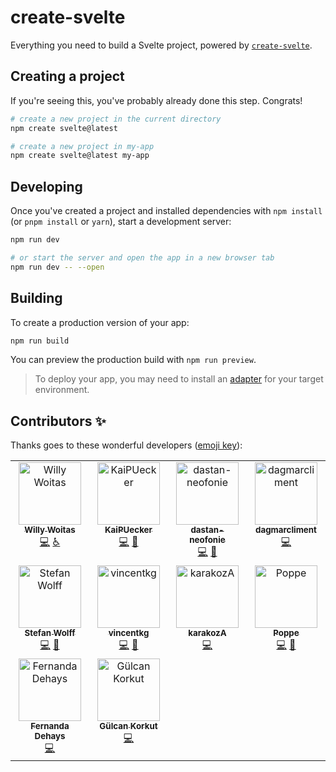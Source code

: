 # create-svelte

Everything you need to build a Svelte project, powered by [`create-svelte`](https://github.com/sveltejs/kit/tree/main/packages/create-svelte).

## Creating a project

If you're seeing this, you've probably already done this step. Congrats!

```bash
# create a new project in the current directory
npm create svelte@latest

# create a new project in my-app
npm create svelte@latest my-app
```

## Developing

Once you've created a project and installed dependencies with `npm install` (or `pnpm install` or `yarn`), start a development server:

```bash
npm run dev

# or start the server and open the app in a new browser tab
npm run dev -- --open
```

## Building

To create a production version of your app:

```bash
npm run build
```

You can preview the production build with `npm run preview`.

> To deploy your app, you may need to install an [adapter](https://kit.svelte.dev/docs/adapters) for your target environment.

## Contributors ✨

Thanks goes to these wonderful developers ([emoji key](https://allcontributors.org/docs/en/emoji-key)):
<!-- ALL-CONTRIBUTORS-LIST:START - Do not remove or modify this section -->
<!-- prettier-ignore-start -->
<!-- markdownlint-disable -->
<table>
  <tbody>
    <tr>
      <td align="center" valign="top" width="25%"><a href="https://github.com/dutscher"><img src="https://avatars.githubusercontent.com/u/14682?v=4?s=100" width="100px;" alt="Willy Woitas"/><br /><sub><b>Willy Woitas</b></sub></a><br /><a href="https://github.com/Neofonie/a11y/commits?author=dutscher" title="Code">💻</a> <a href="#a11y-dutscher" title="Accessibility">️️️️♿️</a></td>
      <td align="center" valign="top" width="25%"><a href="https://github.com/KaiPUecker"><img src="https://avatars.githubusercontent.com/u/16097317?v=4?s=100" width="100px;" alt="KaiPUecker"/><br /><sub><b>KaiPUecker</b></sub></a><br /><a href="https://github.com/Neofonie/a11y/commits?author=KaiPUecker" title="Code">💻</a> <a href="#plugin-KaiPUecker" title="Plugin/utility libraries">🔌</a></td>
      <td align="center" valign="top" width="25%"><a href="https://github.com/dastan-neofonie"><img src="https://avatars.githubusercontent.com/u/132995915?v=4?s=100" width="100px;" alt="dastan-neofonie"/><br /><sub><b>dastan-neofonie</b></sub></a><br /><a href="https://github.com/Neofonie/a11y/commits?author=dastan-neofonie" title="Code">💻</a> <a href="#plugin-dastan-neofonie" title="Plugin/utility libraries">🔌</a></td>
      <td align="center" valign="top" width="25%"><a href="https://github.com/dagmarcliment"><img src="https://avatars.githubusercontent.com/u/166798148?v=4?s=100" width="100px;" alt="dagmarcliment"/><br /><sub><b>dagmarcliment</b></sub></a><br /><a href="https://github.com/Neofonie/a11y/commits?author=dagmarcliment" title="Code">💻</a></td>
    </tr>
    <tr>
      <td align="center" valign="top" width="25%"><a href="https://github.com/wolffste"><img src="https://avatars.githubusercontent.com/u/48299833?v=4?s=100" width="100px;" alt="Stefan Wolff"/><br /><sub><b>Stefan Wolff</b></sub></a><br /><a href="https://github.com/Neofonie/a11y/commits?author=wolffste" title="Code">💻</a> <a href="#design-wolffste" title="Design">🎨</a></td>
      <td align="center" valign="top" width="25%"><a href="https://github.com/vincentkg"><img src="https://avatars.githubusercontent.com/u/121291022?v=4?s=100" width="100px;" alt="vincentkg"/><br /><sub><b>vincentkg</b></sub></a><br /><a href="https://github.com/Neofonie/a11y/commits?author=vincentkg" title="Code">💻</a> <a href="#design-vincentkg" title="Design">🎨</a></td>
      <td align="center" valign="top" width="25%"><a href="https://github.com/karakozA"><img src="https://avatars.githubusercontent.com/u/168534924?v=4?s=100" width="100px;" alt="karakozA"/><br /><sub><b>karakozA</b></sub></a><br /><a href="https://github.com/Neofonie/a11y/commits?author=karakozA" title="Code">💻</a></td>
      <td align="center" valign="top" width="25%"><a href="https://github.com/djpo"><img src="https://avatars.githubusercontent.com/u/15165864?v=4?s=100" width="100px;" alt="Poppe"/><br /><sub><b>Poppe</b></sub></a><br /><a href="https://github.com/Neofonie/a11y/commits?author=djpo" title="Code">💻</a> <a href="#design-djpo" title="Design">🎨</a></td>
    </tr>
    <tr>
      <td align="center" valign="top" width="25%"><a href="https://github.com/Fernandadp"><img src="https://avatars.githubusercontent.com/u/37628126?v=4?s=100" width="100px;" alt="Fernanda Dehays"/><br /><sub><b>Fernanda Dehays</b></sub></a><br /><a href="https://github.com/Neofonie/a11y/commits?author=Fernandadp" title="Code">💻</a></td>
      <td align="center" valign="top" width="25%"><a href="https://github.com/GuelcanKorkut"><img src="https://avatars.githubusercontent.com/u/22833869?v=4?s=100" width="100px;" alt="Gülcan Korkut"/><br /><sub><b>Gülcan Korkut</b></sub></a><br /><a href="https://github.com/Neofonie/a11y/commits?author=GuelcanKorkut" title="Code">💻</a></td>
    </tr>
  </tbody>
</table>

<!-- markdownlint-restore -->
<!-- prettier-ignore-end -->

<!-- ALL-CONTRIBUTORS-LIST:END -->